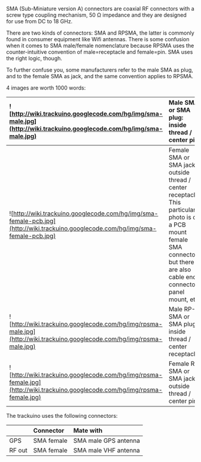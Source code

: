 SMA (Sub-Miniature version A) connectors are coaxial RF connectors with a screw type coupling mechanism, 50 Ω impedance and they are designed for use from DC to 18 GHz.

There are two kinds of connectors: SMA and RPSMA, the latter is commonly found in consumer equipment like Wifi antennas. There is some confusion when it comes to SMA male/female nomenclature because RPSMA uses the counter-intuitive convention of male=receptacle and female=pin. SMA uses the right logic, though.

To further confuse you, some manufacturers refer to the male SMA as plug, and to the female SMA as jack, and the same convention applies to RPSMA.

4 images are worth 1000 words:

| ![http://wiki.trackuino.googlecode.com/hg/img/sma-male.jpg](http://wiki.trackuino.googlecode.com/hg/img/sma-male.jpg) | Male SMA or SMA plug: inside thread / center pin |
|:----------------------------------------------------------------------------------------------------------------------|:-------------------------------------------------|
| ![http://wiki.trackuino.googlecode.com/hg/img/sma-female-pcb.jpg](http://wiki.trackuino.googlecode.com/hg/img/sma-female-pcb.jpg) | Female SMA or SMA jack: outside thread / center receptacle. This particular photo is of a PCB mount female SMA connector, but there are also cable end connectors, panel mount, etc. |
| ![http://wiki.trackuino.googlecode.com/hg/img/rpsma-male.jpg](http://wiki.trackuino.googlecode.com/hg/img/rpsma-male.jpg) | Male RP-SMA or SMA plug: inside thread / center receptacle |
| ![http://wiki.trackuino.googlecode.com/hg/img/rpsma-female.jpg](http://wiki.trackuino.googlecode.com/hg/img/rpsma-female.jpg) | Female RP-SMA or SMA jack: outside thread / center pin |

The trackuino uses the following connectors:

|  | Connector | Mate with |
|:-|:----------|:----------|
| GPS |  SMA female |  SMA male GPS antenna |
| RF out | SMA female | SMA male VHF antenna |